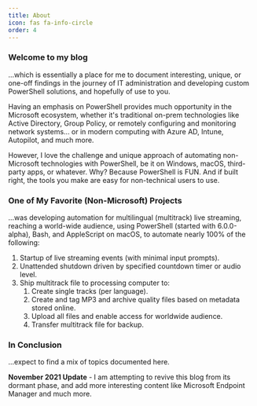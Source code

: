 ```yaml
---
title: About
icon: fas fa-info-circle
order: 4
---
```


### Welcome to my blog

...which is essentially a place for me to document interesting, unique, or one-off findings in the journey of IT administration and developing custom PowerShell solutions, and hopefully of use to you.

Having an emphasis on PowerShell provides much opportunity in the Microsoft ecosystem, whether it's traditional on-prem technologies like Active Directory, Group Policy, or remotely configuring and monitoring network systems... or in modern computing with Azure AD, Intune, Autopilot, and much more.

However, I love the challenge and unique approach of automating non-Microsoft technologies with PowerShell, be it on Windows, macOS, third-party apps, or whatever. Why? Because PowerShell is FUN. And if built right, the tools you make are easy for non-technical users to use.

### One of My Favorite (Non-Microsoft) Projects

...was developing automation for multilingual (multitrack) live streaming, reaching a world-wide audience, using PowerShell (started with 6.0.0-alpha), Bash, and AppleScript on macOS, to automate nearly 100% of the following:

1. Startup of live streaming events (with minimal input prompts).
2. Unattended shutdown driven by specified countdown timer or audio level.
3. Ship multitrack file to processing computer to:
    1. Create single tracks (per language).
    2. Create and tag MP3 and archive quality files based on metadata stored online.
    3. Upload all files and enable access for worldwide audience.
    4. Transfer multitrack file for backup.

### In Conclusion

...expect to find a mix of topics documented here.

**November 2021 Update** - I am attempting to revive this blog from its dormant phase, and add more interesting content like Microsoft Endpoint Manager and much more.
